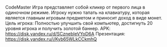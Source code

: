 CodeMaster
	Игра представляет собой кликер от первого лица в одиночном режиме.
 Игроку нужно тапать на клавиатуру, которая является главным игровым предметом и приносит доход в виде монет. 
 Цель игрока: Полностью улучшить свой компьютер, достигнуть 20 уровня игрока и получить золотой баннер.
 APK: https://disk.yandex.ru/d/SCznebIeVYoD6A
 Презентация: https://disk.yandex.ru/i/Kyb65WLkCCkmhQ
